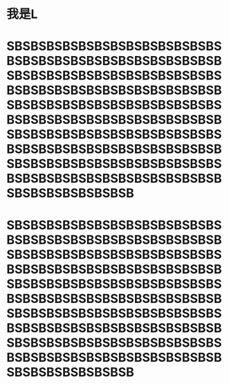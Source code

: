 # 我是L


# SBSBSBSBSBSBSBSBSBSBSBSBSBSBSBSBSBSBSBSBSBSBSBSBSBSBSBSBSBSBSBSBSBSBSBSBSBSBSBSBSBSBSBSBSBSBSBSBSBSBSBSBSBSBSBSBSBSBSBSBSBSBSBSBSBSBSBSBSBSBSBSBSBSBSBSBSBSBSBSBSBSBSBSBSBSBSBSBSBSBSBSBSBSBSBSBSBSBSBSBSBSBSBSBSBSBSBSBSBSBSBSBSBSBSBSBSBSBSBSBSBSBSBSBSBSBSBSBSBSBSBSBSBSBSBSBSBSBSBSBSBSBSB
# SBSBSBSBSBSBSBSBSBSBSBSBSBSBSBSBSBSBSBSBSBSBSBSBSBSBSBSBSBSBSBSBSBSBSBSBSBSBSBSBSBSBSBSBSBSBSBSBSBSBSBSBSBSBSBSBSBSBSBSBSBSBSBSBSBSBSBSBSBSBSBSBSBSBSBSBSBSBSBSBSBSBSBSBSBSBSBSBSBSBSBSBSBSBSBSBSBSBSBSBSBSBSBSBSBSBSBSBSBSBSBSBSBSBSBSBSBSBSBSBSBSBSBSBSBSBSBSBSBSBSBSBSBSBSBSBSBSBSBSBSBSBSB


